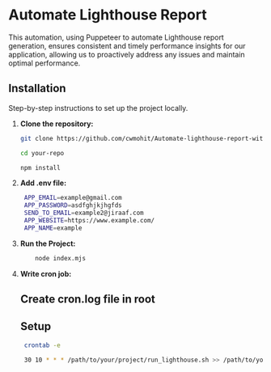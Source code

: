 # Automate Lighthouse Report
This automation, using Puppeteer to automate Lighthouse report generation, ensures consistent and timely performance insights for our application, allowing us to proactively address any issues and maintain optimal performance.

## Installation

Step-by-step instructions to set up the project locally.

1. **Clone the repository:**

   ```sh
   git clone https://github.com/cwmohit/Automate-lighthouse-report-with-puppeteer.git

   cd your-repo

   npm install
   ```

2. **Add .env file:**
   ```sh
    APP_EMAIL=example@gmail.com
    APP_PASSWORD=asdfghjkjhgfds
    SEND_TO_EMAIL=example2@jiraaf.com
    APP_WEBSITE=https://www.example.com/
    APP_NAME=example
    ```

3. **Run the Project:**
    ```sh
        node index.mjs
    ```

3. **Write cron job:**
    ## Create cron.log file in root

    ## Setup
    ```sh
     crontab -e

     30 10 * * * /path/to/your/project/run_lighthouse.sh >> /path/to/your/project/cron.log 2>&1
    ```